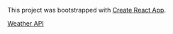 This project was bootstrapped with [Create React App](https://github.com/facebookincubator/create-react-app).

[Weather API](https://openweathermap.org/api)
